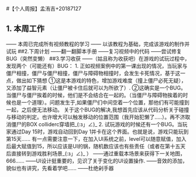 #【个人周报】孟洧吉+20187127

##  1. 本周工作
—— 本周已完成所有视频教程的学习
—— 以该教程为基础，完成该游戏的制作并试玩
##2.下周计划
——翻一翻脚本手册
——复习视频中的代码
——尝试修复BUG（突然变懒）
##3.学习收获
——（姑且称为收获吧）在游戏的试玩过程中，发现两个（可能还有）BUG：
1.
正如视频案例中的第一课出现的情况，当玩家与僵尸相撞，僵尸与僵尸相撞，僵尸与障碍物相撞时，会发生卡死情况，基于这一点，做出如下猜想 
①这是本游戏的特色，增加游戏难度（撞上僵尸必死无疑），又添加了益智元素（让僵尸被卡住后就可以为所欲了）.
②这确实是一个BUG。当僵尸与僵尸挨着的时候，他们是不会结合在一起的。（当僵尸与障碍物挨着的时候也是一个道理）。问题发生于,如果僵尸们中间空着一个位置，那他们有可能撞到一起，之后便无法移动。
关于这个BUG的解决,我想首先应该从代码分析关于碰撞与移动的判定。也许增大可以触发移动的位置范围（我开始犯懒了.....）。再不济取消僵尸的BOX colliderc穿墙把_(:з」∠)_
2.
试玩游戏的时候还有一个BUG。当玩家通过Day 15时，游戏自动回到Day 1并卡在这个界面。也就是说，游戏只能玩到第15天......
有一点需要注意一下，在加入UI系统之前，level可以随意赋值，加入后最大赋值到15，所以应该是UI的锅，随机数应该也有些责任（或者在第十五天后直接转到游戏胜利场景_(:з」∠)_ ）
——通过重载本场景来获得下一关地图，666......
——UI设计挺重要的，见识了关于变化的UI设置操作.
——音效的添加，貌似也有讲究，先看着学吧......
——杜绝剁手器
